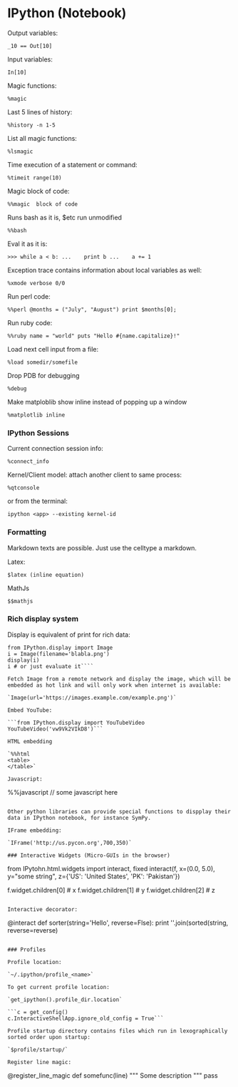 IPython (Notebook)
===

Output variables:

`_10 == Out[10]`

Input variables:

`In[10]`

Magic functions:

`%magic`


Last 5 lines of history:

`%history -n 1-5`

List all magic functions:

`%lsmagic`

Time execution of a statement or command:

`%timeit range(10)`

Magic block of code:

`%%magic  block of code`

Runs bash as it is, $etc run unmodified

`%%bash`

Eval it as it is:

`>>> while a < b:
...    print b
...    a += 1`

Exception trace contains information about local variables as well:

`%xmode verbose
0/0`

Run perl code:

`%%perl
@months = ("July", "August")
print $months[0];`

Run ruby code:

`%%ruby
name = "world"
puts "Hello #{name.capitalize}!"`

Load next cell input from a file:

`%load somedir/somefile`

Drop PDB for debugging

`%debug`

Make matploblib show inline instead of popping up a window

`%matplotlib inline`

### IPython Sessions 

Current connection session info:

`%connect_info`

Kernel/Client model: attach another client to same process:

`%qtconsole`

or from the terminal: 

`ipython <app> --existing kernel-id`

### Formatting

Markdown texts are possible. Just use the celltype a markdown.

Latex:
    
`$latex (inline equation)`

MathJs

`$$mathjs`

### Rich display system

Display is equivalent of print for rich data:

```from IPython.display import display
from IPython.display import Image
i = Image(filename='blabla.png')
display(i)
i # or just evaluate it````

Fetch Image from a remote network and display the image, which will be embedded as hot link and will only work when internet is available:

`Image(url='https://images.example.com/example.png')`

Embed YouTube:

```from IPython.display import YouTubeVideo
YouTubeVideo('vw9Vk2VIkD8')```

HTML embedding

`%%html
<table>
</table>`

Javascript:

```
%%javascript
// some javascript here
```

Other python libraries can provide special functions to dispplay their data in IPython notebook, for instance SymPy.

IFrame embedding:

`IFrame('http://us.pycon.org',700,350)`

### Interactive Widgets (Micro-GUIs in the browser)

```
from IPytohn.html.widgets import interact, fixed
interact(f, x=(0.0, 5.0), y="some string", z={'US': 'United States', 'PK': 'Pakistan'})

f.widget.children[0] # x
f.widget.children[1] # y
f.widget.children[2] # z
```

Interactive decorator:

```
@interact
def sorter(string='Hello', reverse=Flse):
    print ''.join(sorted(string, reverse=reverse)
```

### Profiles

Profile location:

`~/.ipython/profile_<name>`

To get current profile location:

`get_ipython().profile_dir.location`

```c = get_config()
c.InteractiveShellApp.ignore_old_config = True```

Profile startup directory contains files which run in lexographically sorted order upon startup:

`$profile/startup/`

Register line magic:

```
@register_line_magic
def somefunc(line)
    """ Some description """
    pass
```

